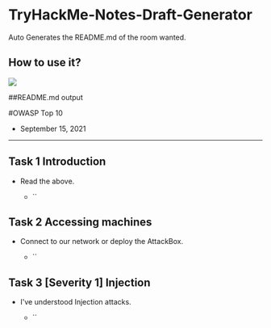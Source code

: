 # TryHackMe-Notes-Draft-Generator
Auto Generates the README.md of the room wanted. 

## How to use it?
![](usage.gif)

##README.md output

#OWASP Top 10

- September 15, 2021

-------------------------


## Task 1  Introduction
- Read the above.                            

	- ``

## Task 2  Accessing machines
- Connect to our network or deploy the AttackBox.

	- ``

## Task 3  [Severity 1] Injection 
- I've understood Injection attacks.

	- ``
